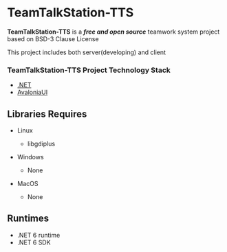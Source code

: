 # TeamTalkStation-TTS #



**TeamTalkStation-TTS** is a ***free and open source*** teamwork system project based on BSD-3 Clause License

This project includes both server(developing) and client





### TeamTalkStation-TTS Project Technology Stack ### 



- [.NET](https://dotnet.microsoft.com/)
- [AvaloniaUI](http://avaloniaui.net/)



## Libraries Requires ## 

+ Linux

  + libgdiplus

    

+ Windows

  + None

    

+ MacOS

  + None

    

## Runtimes ##

+ .NET 6 runtime
+ .NET 6 SDK
